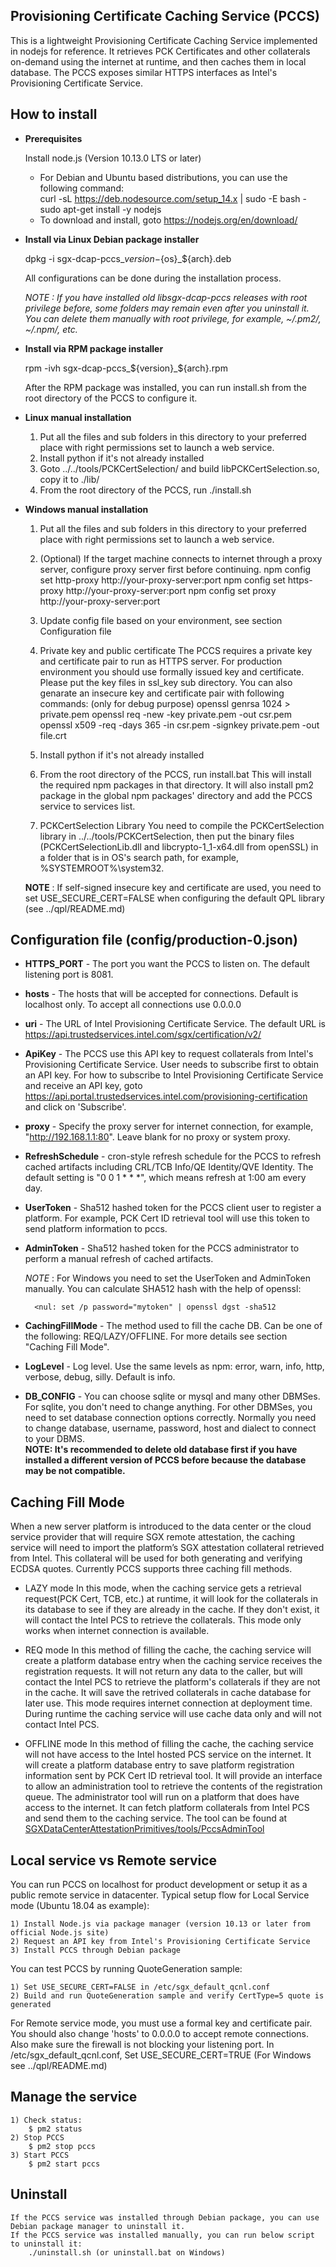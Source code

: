 ## Provisioning Certificate Caching Service (PCCS)
This is a lightweight Provisioning Certificate Caching Service implemented in nodejs for reference. It retrieves PCK Certificates and other collaterals on-demand using the internet at runtime, and then caches them in local database. The PCCS exposes similar HTTPS interfaces as Intel's Provisioning Certificate Service.

## How to install
- **Prerequisites**

    Install node.js (Version 10.13.0 LTS or later)
    + For Debian and Ubuntu based distributions, you can use the following command:<br/>
         curl -sL https://deb.nodesource.com/setup_14.x | sudo -E bash - sudo apt-get install -y nodejs
    + To download and install, goto https://nodejs.org/en/download/

- **Install via Linux Debian package installer**

    dpkg -i sgx-dcap-pccs_${version}-${os}_${arch}.deb

    All configurations can be done during the installation process.

    *NOTE : If you have installed old libsgx-dcap-pccs releases with root privilege before, some folders may remain even after you uninstall it. 
    You can delete them manually with root privilege, for example, ~/.pm2/, ~/.npm/, etc.*

- **Install via RPM package installer**

    rpm -ivh sgx-dcap-pccs_${version}_${arch}.rpm

    After the RPM package was installed, you can run install.sh from the root directory of the PCCS to configure it.

- **Linux manual installation**

    1) Put all the files and sub folders in this directory to your preferred place with right permissions set to launch a 
       web service.
    2) Install python if it's not already installed
    3) Goto ../../tools/PCKCertSelection/ and build libPCKCertSelection.so, copy it to ./lib/ 
    4) From the root directory of the PCCS, run ./install.sh

- **Windows manual installation**

    1) Put all the files and sub folders in this directory to your preferred place with right permissions set to launch a 
       web service.
    2) (Optional) If the target machine connects to internet through a proxy server, configure proxy server first 
        before continuing.
            npm config set http-proxy http://your-proxy-server:port
            npm config set https-proxy http://your-proxy-server:port
            npm config set proxy http://your-proxy-server:port

    3) Update config file based on your environment, see section Configuration file

    4) Private key and public certificate
        The PCCS requires a private key and certificate pair to run as HTTPS server. For production environment
        you should use formally issued key and certificate. Please put the key files in ssl_key sub directory.
        You can also genarate an insecure key and certificate pair with following commands: (only for debug purpose)
            openssl genrsa 1024 > private.pem 
            openssl req -new -key private.pem -out csr.pem
            openssl x509 -req -days 365 -in csr.pem -signkey private.pem -out file.crt

    5) Install python if it's not already installed

    6) From the root directory of the PCCS, run install.bat 
        This will install the required npm packages in that directory. It will also install pm2 package in the 
        global npm packages' directory and add the PCCS service to services list. 

    7) PCKCertSelection Library
        You need to compile the PCKCertSelection library in ../../tools/PCKCertSelection, then put the binary files
        (PCKCertSelectionLib.dll and libcrypto-1_1-x64.dll from openSSL) in a folder that is in OS's search path, 
        for example, %SYSTEMROOT%\system32. 

    **NOTE** : If self-signed insecure key and certificate are used, you need to set USE_SECURE_CERT=FALSE when 
    configuring the default QPL library (see ../qpl/README.md)

## Configuration file (config/production-0.json)
- **HTTPS_PORT** - The port you want the PCCS to listen on. The default listening port is 8081.
- **hosts** - The hosts that will be accepted for connections. Default is localhost only. To accept all connections use 0.0.0.0
- **uri** - The URL of Intel Provisioning Certificate Service. The default URL is https://api.trustedservices.intel.com/sgx/certification/v2/
- **ApiKey** - The PCCS use this API key to request collaterals from Intel's Provisioning Certificate Service. User needs to subscribe first to obtain an API key. For how to subscribe to Intel Provisioning Certificate Service and receive an API key, goto https://api.portal.trustedservices.intel.com/provisioning-certification and click on 'Subscribe'.
- **proxy** - Specify the proxy server for internet connection, for example, "http://192.168.1.1:80". Leave blank for no proxy or system proxy.
- **RefreshSchedule** - cron-style refresh schedule for the PCCS to refresh cached artifacts including CRL/TCB Info/QE Identity/QVE Identity.
  The default setting is "0 0 1 * * *", which means refresh at 1:00 am every day.
- **UserToken** - Sha512 hashed token for the PCCS client user to register a platform. For example, PCK Cert ID retrieval tool will use this token to send platform information to pccs.
- **AdminToken** - Sha512 hashed token for the PCCS administrator to perform a manual refresh of cached artifacts. 

	*NOTE* : For Windows you need to set the UserToken and AdminToken manually. You can calculate SHA512 hash with the help of openssl:

		<nul: set /p password="mytoken" | openssl dgst -sha512
- **CachingFillMode** - The method used to fill the cache DB. Can be one of the following: REQ/LAZY/OFFLINE. For more details see section "Caching Fill Mode".
- **LogLevel** - Log level. Use the same levels as npm: error, warn, info, http, verbose, debug, silly. Default is info.
- **DB_CONFIG** - You can choose sqlite or mysql and many other DBMSes. For sqlite, you don't need to change anything. For other DBMSes, you need to set database connection options correctly. Normally you need to change database, username, password, host and dialect to connect to your DBMS.
<br/>**NOTE: It's recommended to delete old database first if you have installed a different version of PCCS before because the database may be not compatible.**

## Caching Fill Mode
When a new server platform is introduced to the data center or the cloud service provider that will require SGX remote attestation, the caching service will need to import the platform’s SGX attestation collateral retrieved from Intel.  This collateral will be used for both generating and verifying ECDSA quotes. Currently PCCS supports three caching fill methods.

- LAZY mode
In this mode, when the caching service gets a retrieval request(PCK Cert, TCB, etc.) at runtime, it will look for the collaterals in its database to see if they are already in the cache.  If they don't exist, it will contact the Intel PCS to retrieve the collaterals. This mode only works when internet connection is available.  

- REQ mode
In this method of filling the cache, the caching service will create a platform database entry when the caching service receives the registration requests. It will not return any data to the caller, but will contact the Intel PCS to retrieve the platform's collaterals if they are not in the cache. It will save the retrived collaterals in cache database for later use. This mode requires internet connection at deployment time. During runtime the caching service will use cache data only and will not contact Intel PCS. 

- OFFLINE mode
In this method of filling the cache, the caching service will not have access to the Intel hosted PCS service on the internet. It will create a platform database entry to save platform registration information sent by PCK Cert ID retrieval tool. It will provide an interface to allow an administration tool to retrieve the contents of the registration queue. The administrator tool will run on a platform that does have access to the internet. It can fetch platform collaterals from Intel PCS and send them to the caching service. The tool can be found at [SGXDataCenterAttestationPrimitives/tools/PccsAdminTool](https://github.com/intel/SGXDataCenterAttestationPrimitives/tree/master/tools/PccsAdminTool) 

## Local service vs Remote service
You can run PCCS on localhost for product development or setup it as a public remote service in datacenter.
Typical setup flow for Local Service mode (Ubuntu 18.04 as example):

    1) Install Node.js via package manager (version 10.13 or later from official Node.js site)
    2) Request an API key from Intel's Provisioning Certificate Service
    3) Install PCCS through Debian package

You can test PCCS by running QuoteGeneration sample:

    1) Set USE_SECURE_CERT=FALSE in /etc/sgx_default_qcnl.conf 
    2) Build and run QuoteGeneration sample and verify CertType=5 quote is generated

For Remote service mode, you must use a formal key and certificate pair. You should also change 'hosts' to 0.0.0.0 to accept remote connections. Also make sure the firewall is not blocking your listening port.
In /etc/sgx_default_qcnl.conf, Set USE_SECURE_CERT=TRUE (For Windows see ../qpl/README.md)

## Manage the service
    1) Check status:
        $ pm2 status
    2) Stop PCCS 
        $ pm2 stop pccs
    3) Start PCCS 
        $ pm2 start pccs

## Uninstall
    If the PCCS service was installed through Debian package, you can use Debian package manager to uninstall it.
    If the PCCS service was installed manually, you can run below script to uninstall it:
        ./uninstall.sh (or uninstall.bat on Windows)
